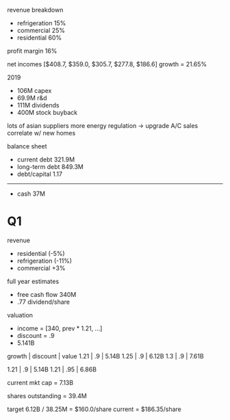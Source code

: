 revenue breakdown
- refrigeration 15%
- commercial 25%
- residential 60%

profit margin 16%

net incomes
[$408.7, $359.0, $305.7, $277.8, $186.6]
growth = 21.65%

2019
- 106M capex
- 69.9M r&d
- 111M dividends
- 400M stock buyback

lots of asian suppliers
more energy regulation -> upgrade A/C
sales correlate w/ new homes

balance sheet
- current debt 321.9M
- long-term debt 849.3M
- debt/capital 1.17
---
- cash 37M

# Q1
revenue
- residential (-5%)
- refrigeration (-11%)
- commercial +3%

full year estimates
- free cash flow 340M
- .77 dividend/share

valuation
- income = [340, prev * 1.21, ...]
- discount = .9
- 5.141B

growth | discount | value
1.21   | .9       | 5.14B
1.25   | .9       | 6.12B
1.3    | .9       | 7.61B

1.21   | .9       | 5.14B
1.21   | .95      | 6.86B

current mkt cap = 7.13B

shares outstanding = 39.4M

target 6.12B / 38.25M = $160.0/share
current = $186.35/share
